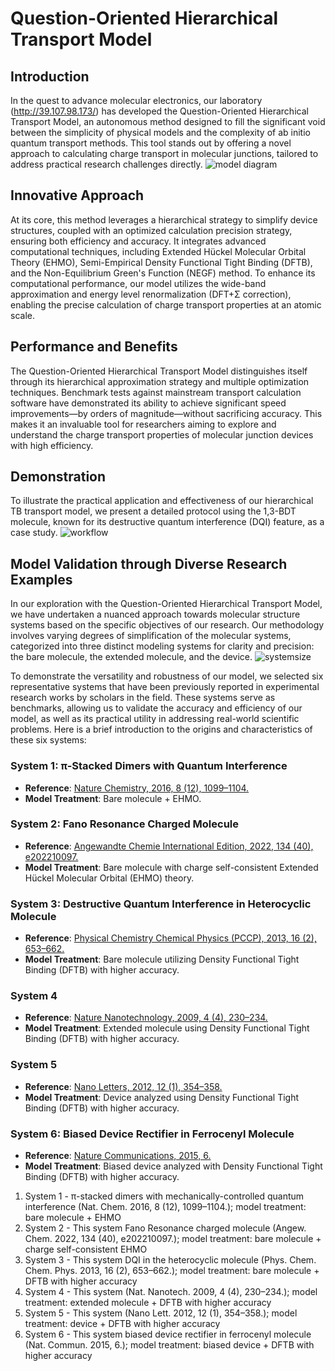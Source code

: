 # Question-Oriented Hierarchical Transport Model

## Introduction
In the quest to advance molecular electronics, our laboratory (http://39.107.98.173/) has developed the Question-Oriented Hierarchical Transport Model, an autonomous method designed to fill the significant void between the simplicity of physical models and the complexity of ab initio quantum transport methods. This tool stands out by offering a novel approach to calculating charge transport in molecular junctions, tailored to address practical research challenges directly.
![model diagram](https://github.com/yuxi-TJU/Question-oriented-Hierarchical-Transport-Model/assets/68102657/82a0ddf0-5b75-4395-83de-b147ab1b33fd)

## Innovative Approach
At its core, this method leverages a hierarchical strategy to simplify device structures, coupled with an optimized calculation precision strategy, ensuring both efficiency and accuracy. It integrates advanced computational techniques, including Extended Hückel Molecular Orbital Theory (EHMO), Semi-Empirical Density Functional Tight Binding (DFTB), and the Non-Equilibrium Green's Function (NEGF) method. To enhance its computational performance, our model utilizes the wide-band approximation and energy level renormalization (DFT+Σ correction), enabling the precise calculation of charge transport properties at an atomic scale.

## Performance and Benefits
The Question-Oriented Hierarchical Transport Model distinguishes itself through its hierarchical approximation strategy and multiple optimization techniques. Benchmark tests against mainstream transport calculation software have demonstrated its ability to achieve significant speed improvements—by orders of magnitude—without sacrificing accuracy. This makes it an invaluable tool for researchers aiming to explore and understand the charge transport properties of molecular junction devices with high efficiency.

## Demonstration
To illustrate the practical application and effectiveness of our hierarchical TB transport model, we present a detailed protocol using the 1,3-BDT molecule, known for its destructive quantum interference (DQI) feature, as a case study.
![workflow](https://github.com/yuxi-TJU/Question-oriented-Hierarchical-Transport-Model/assets/68102657/ad6b807a-0ff2-4671-bfeb-35191da5049a)

## Model Validation through Diverse Research Examples
In our exploration with the Question-Oriented Hierarchical Transport Model, we have undertaken a nuanced approach towards molecular structure systems based on the specific objectives of our research. Our methodology involves varying degrees of simplification of the molecular systems, categorized into three distinct modeling systems for clarity and precision: the bare molecule, the extended molecule, and the device.
![systemsize](https://github.com/yuxi-TJU/Question-oriented-Hierarchical-Transport-Model/assets/68102657/08633bdc-b88c-4fe8-a4ed-246e80276e33)


To demonstrate the versatility and robustness of our model, we selected six representative systems that have been previously reported in experimental research works by scholars in the field. These systems serve as benchmarks, allowing us to validate the accuracy and efficiency of our model, as well as its practical utility in addressing real-world scientific problems. Here is a brief introduction to the origins and characteristics of these six systems:

### System 1: π-Stacked Dimers with Quantum Interference
- **Reference**: [Nature Chemistry, 2016, 8 (12), 1099–1104.](https://www.nature.com/articles/nchem.2615)
- **Model Treatment**: Bare molecule + EHMO.

### System 2: Fano Resonance Charged Molecule
- **Reference**: [Angewandte Chemie International Edition, 2022, 134 (40), e202210097.](https://onlinelibrary.wiley.com/doi/10.1002/anie.202210097)
- **Model Treatment**: Bare molecule with charge self-consistent Extended Hückel Molecular Orbital (EHMO) theory.

### System 3: Destructive Quantum Interference in Heterocyclic Molecule
- **Reference**: [Physical Chemistry Chemical Physics (PCCP), 2013, 16 (2), 653–662.](https://pubs.rsc.org/en/content/articlelanding/2014/cp/c3cp52837h)
- **Model Treatment**: Bare molecule utilizing Density Functional Tight Binding (DFTB) with higher accuracy.

### System 4
- **Reference**: [Nature Nanotechnology, 2009, 4 (4), 230–234.](https://www.nature.com/articles/nnano.2009.26)
- **Model Treatment**: Extended molecule using Density Functional Tight Binding (DFTB) with higher accuracy.

### System 5
- **Reference**: [Nano Letters, 2012, 12 (1), 354–358.](https://pubs.acs.org/doi/10.1021/nl203634m)
- **Model Treatment**: Device analyzed using Density Functional Tight Binding (DFTB) with higher accuracy.

### System 6: Biased Device Rectifier in Ferrocenyl Molecule
- **Reference**: [Nature Communications, 2015, 6.](https://www.nature.com/articles/ncomms9598)
- **Model Treatment**: Biased device analyzed with Density Functional Tight Binding (DFTB) with higher accuracy.

1. System 1 - π-stacked dimers with mechanically-controlled quantum interference (Nat. Chem. 2016, 8 (12), 1099–1104.); model treatment: bare molecule + EHMO
2. System 2 - This system Fano Resonance charged molecule (Angew. Chem. 2022, 134 (40), e202210097.); model treatment: bare molecule + charge self-consistent EHMO
3. System 3 - This system DQI in the heterocyclic molecule (Phys. Chem. Chem. Phys. 2013, 16 (2), 653–662.); model treatment: bare molecule + DFTB with higher accuracy
4. System 4 - This system (Nat. Nanotech. 2009, 4 (4), 230–234.); model treatment: extended molecule + DFTB with higher accuracy
5. System 5 - This system (Nano Lett. 2012, 12 (1), 354–358.); model treatment: device + DFTB with higher accuracy
6. System 6 - This system biased device rectifier in ferrocenyl molecule (Nat. Commun. 2015, 6.); model treatment: biased device + DFTB with higher accuracy
